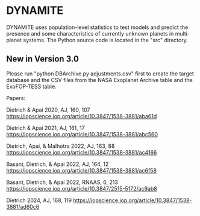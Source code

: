 # DYNAMITE

DYNAMITE uses population-level statistics to test models and predict the presence and some characteristics of currently unknown planets in multi-planet systems. The Python source code is located in the "src" directory.

## New in Version 3.0

Please run "python DBArchive.py adjustments.csv" first to create the target database and the CSV files from the NASA Exoplanet Archive table and the ExoFOP-TESS table.

Papers:

Dietrich & Apai 2020, AJ, 160, 107 https://iopscience.iop.org/article/10.3847/1538-3881/aba61d

Dietrich & Apai 2021, AJ, 161, 17 https://iopscience.iop.org/article/10.3847/1538-3881/abc560

Dietrich, Apai, & Malhotra 2022, AJ, 163, 88 https://iopscience.iop.org/article/10.3847/1538-3881/ac4166

Basant, Dietrich, & Apai 2022, AJ, 164, 12 https://iopscience.iop.org/article/10.3847/1538-3881/ac6f58

Basant, Dietrich, & Apai 2022, RNAAS, 6, 213 https://iopscience.iop.org/article/10.3847/2515-5172/ac9ab8

Dietrich 2024, AJ, 168, 119 https://iopscience.iop.org/article/10.3847/1538-3881/ad60c6
